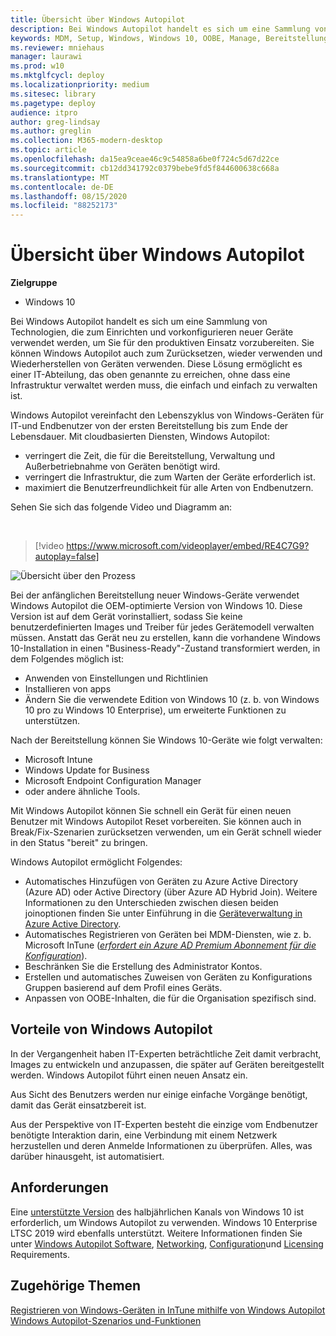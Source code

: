 ```yaml
---
title: Übersicht über Windows Autopilot
description: Bei Windows Autopilot handelt es sich um eine Sammlung von Technologien, die zum Einrichten und vorkonfigurieren neuer Geräte verwendet werden, um Sie für den produktiven Einsatz vorzubereiten.
keywords: MDM, Setup, Windows, Windows 10, OOBE, Manage, Bereitstellung, Autopilot, ZTD, Zero-Touchscreen, Partner, msfb, InTune
ms.reviewer: mniehaus
manager: laurawi
ms.prod: w10
ms.mktglfcycl: deploy
ms.localizationpriority: medium
ms.sitesec: library
ms.pagetype: deploy
audience: itpro
author: greg-lindsay
ms.author: greglin
ms.collection: M365-modern-desktop
ms.topic: article
ms.openlocfilehash: da15ea9ceae46c9c54858a6be0f724c5d67d22ce
ms.sourcegitcommit: cb12dd341792c0379bebe9fd5f844600638c668a
ms.translationtype: MT
ms.contentlocale: de-DE
ms.lasthandoff: 08/15/2020
ms.locfileid: "88252173"
---
```

# <a name="overview-of-windows-autopilot"></a>Übersicht über Windows Autopilot

**Zielgruppe**

-  Windows 10

Bei Windows Autopilot handelt es sich um eine Sammlung von Technologien, die zum Einrichten und vorkonfigurieren neuer Geräte verwendet werden, um Sie für den produktiven Einsatz vorzubereiten. Sie können Windows Autopilot auch zum Zurücksetzen, wieder verwenden und Wiederherstellen von Geräten verwenden. Diese Lösung ermöglicht es einer IT-Abteilung, das oben genannte zu erreichen, ohne dass eine Infrastruktur verwaltet werden muss, die einfach und einfach zu verwalten ist.

Windows Autopilot vereinfacht den Lebenszyklus von Windows-Geräten für IT-und Endbenutzer von der ersten Bereitstellung bis zum Ende der Lebensdauer. Mit cloudbasierten Diensten, Windows Autopilot:
- verringert die Zeit, die für die Bereitstellung, Verwaltung und Außerbetriebnahme von Geräten benötigt wird.
- verringert die Infrastruktur, die zum Warten der Geräte erforderlich ist.
- maximiert die Benutzerfreundlichkeit für alle Arten von Endbenutzern.

Sehen Sie sich das folgende Video und Diagramm an:

&nbsp;

> [!video https://www.microsoft.com/videoplayer/embed/RE4C7G9?autoplay=false]

![Übersicht über den Prozess](images/image1.png)

Bei der anfänglichen Bereitstellung neuer Windows-Geräte verwendet Windows Autopilot die OEM-optimierte Version von Windows 10. Diese Version ist auf dem Gerät vorinstalliert, sodass Sie keine benutzerdefinierten Images und Treiber für jedes Gerätemodell verwalten müssen. Anstatt das Gerät neu zu erstellen, kann die vorhandene Windows 10-Installation in einen "Business-Ready"-Zustand transformiert werden, in dem Folgendes möglich ist:
- Anwenden von Einstellungen und Richtlinien
- Installieren von apps
- Ändern Sie die verwendete Edition von Windows 10 (z. b. von Windows 10 pro zu Windows 10 Enterprise), um erweiterte Funktionen zu unterstützen.

Nach der Bereitstellung können Sie Windows 10-Geräte wie folgt verwalten:
- Microsoft Intune
- Windows Update for Business
- Microsoft Endpoint Configuration Manager
- oder andere ähnliche Tools.

Mit Windows Autopilot können Sie schnell ein Gerät für einen neuen Benutzer mit Windows Autopilot Reset vorbereiten. Sie können auch in Break/Fix-Szenarien zurücksetzen verwenden, um ein Gerät schnell wieder in den Status "bereit" zu bringen.

Windows Autopilot ermöglicht Folgendes:
* Automatisches Hinzufügen von Geräten zu Azure Active Directory (Azure AD) oder Active Directory (über Azure AD Hybrid Join). Weitere Informationen zu den Unterschieden zwischen diesen beiden joinoptionen finden Sie unter Einführung in die [Geräteverwaltung in Azure Active Directory](https://docs.microsoft.com/azure/active-directory/device-management-introduction).
* Automatisches Registrieren von Geräten bei MDM-Diensten, wie z. b. Microsoft InTune ([*erfordert ein Azure AD Premium Abonnement für die Konfiguration*](https://techcommunity.microsoft.com/t5/Azure-Active-Directory-Identity/Windows-10-Azure-AD-and-Microsoft-Intune-Automatic-MDM/ba-p/244067)).
* Beschränken Sie die Erstellung des Administrator Kontos.
* Erstellen und automatisches Zuweisen von Geräten zu Konfigurations Gruppen basierend auf dem Profil eines Geräts.
* Anpassen von OOBE-Inhalten, die für die Organisation spezifisch sind.

## <a name="benefits-of-windows-autopilot"></a>Vorteile von Windows Autopilot

In der Vergangenheit haben IT-Experten beträchtliche Zeit damit verbracht, Images zu entwickeln und anzupassen, die später auf Geräten bereitgestellt werden. Windows Autopilot führt einen neuen Ansatz ein.

Aus Sicht des Benutzers werden nur einige einfache Vorgänge benötigt, damit das Gerät einsatzbereit ist.

Aus der Perspektive von IT-Experten besteht die einzige vom Endbenutzer benötigte Interaktion darin, eine Verbindung mit einem Netzwerk herzustellen und deren Anmelde Informationen zu überprüfen. Alles, was darüber hinausgeht, ist automatisiert.

## <a name="requirements"></a>Anforderungen

Eine [unterstützte Version](https://docs.microsoft.com/windows/release-information/) des halbjährlichen Kanals von Windows 10 ist erforderlich, um Windows Autopilot zu verwenden. Windows 10 Enterprise LTSC 2019 wird ebenfalls unterstützt. Weitere Informationen finden Sie unter [Windows Autopilot Software](software-requirements.md), [Networking](networking-requirements.md), [Configuration](configuration-requirements.md)und [Licensing](licensing-requirements.md) Requirements.

## <a name="related-topics"></a>Zugehörige Themen

[Registrieren von Windows-Geräten in InTune mithilfe von Windows Autopilot](https://docs.microsoft.com/intune/enrollment-autopilot)<br>
[Windows Autopilot-Szenarios und-Funktionen](windows-autopilot-scenarios.md)
